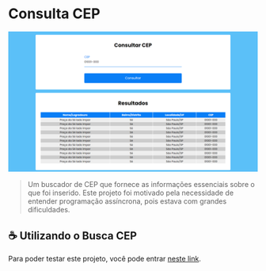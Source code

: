 # Consulta CEP

<img src="preview.png" alt="Consulta CEP">

> Um buscador de CEP que fornece as informações essenciais sobre o que foi inserido. Este projeto foi motivado pela necessidade de entender programação assíncrona, pois estava com grandes dificuldades.

## ☕ Utilizando o Busca CEP

Para poder testar este projeto, você pode entrar [neste link](https://luxury-mermaid-2bb19f.netlify.app/consulta%20cep/pages/).
